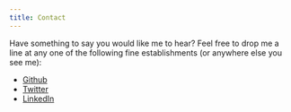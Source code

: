 ```yaml
---
title: Contact
---
```

Have something to say you would like me to hear? Feel free to drop me a line at any one of the following fine establishments (or anywhere else you see me):

- [Github](http://github.com/craveytrain)
- [Twitter](http://twitter.com/craveytrain)
- [LinkedIn](http://www.linkedin.com/in/craveytrain)
